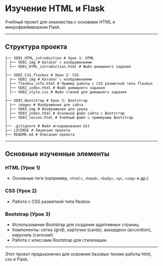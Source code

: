 # Изучение HTML и Flask

Учебный проект для знакомства с основами HTML и микрофреймворком Flask.

---

## Структура проекта

```plaintext
├── VD01_HTML_introduction # Урок 1: HTML
│ ├── VD01_img # Каталог с изображениями
│ ├── VD01_HTML_introduction.html # Файл домашнего задания
│
├── VD02_CSS_flexbox # Урок 2: CSS
│ ├── VD02_img # Каталог с изображениями
│ ├── flexbox_info.html # Пример работы с CSS разметкой типа flexbox
│ ├── VD02_index.html # Файл домашнего задания
│ ├── VD02_style.css # Файл стилей для домашнего задания
│
├── VD03_Bootstrap # Урок 3: Bootstrap
│ ├── images # Изображения для сайта
│ ├── VD03_img # Изображения для урока
│ ├── VD03_index.html # Основной файл сайта с Bootstrap
│ ├── VD03_lesson.html # Учебный файл с примерами Bootstrap
│
├── .gitignore # Файл игнорирования Git
├── LICENSE # Лицензия проекта
├── README.md # Описание проекта
```

---

## Основные изученные элементы

### HTML (Урок 1)
- Основные теги (например, `<html>`, `<head>`, `<body>`, `<p>`, `<img>` и др.)
### CSS (Урок 2)
- Работа с CSS разметкой типа flexbox
### Bootstrap (Урок 3)
- Использование Bootstrap для создания адаптивных страниц
- Компоненты: сетка (grid), карточки (cards), аккордеон (accordion), карусель (carousel)
- Работа с классами Bootstrap для стилизации.

---

Этот проект предназначен для освоения базовых техник работы html, css и Flask.


